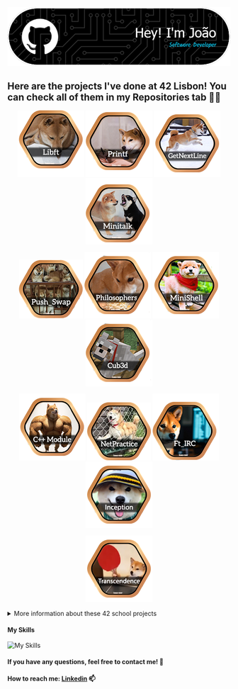 
![Header](https://github.com/joao-per/joao-per/blob/main/github-header-image.png)


## Here are the projects I've done at 42 Lisbon! You can check all of them in my Repositories tab  🧑‍💻


<div align="center">
  
<a href="https://github.com/joao-per/libft">![42 Libft](https://github.com/joao-per/joao-per/blob/main/Badges/Libft.png)</a>
<a href="https://github.com/joao-per/printf">![42 Printf](https://github.com/joao-per/joao-per/blob/main/Badges/Printf.png)</a>
<a href="https://github.com/joao-per/get_next_line">![42 GNL](https://github.com/joao-per/joao-per/blob/main/Badges/GetNextLine.png)</a>
<a href="https://github.com/joao-per/minitalk">![42 Minitalk](https://github.com/joao-per/joao-per/blob/main/Badges/Minitalk.png)</a>

</div>

<div align="center">

<a href="https://github.com/joao-per/push_swap">![42 PushSwap](https://github.com/joao-per/joao-per/blob/main/Badges/Push_Swap.png)</a>
<a href="https://github.com/joao-per/philosophers">![42 Philosopher](https://github.com/joao-per/joao-per/blob/main/Badges/Philosophers.png)</a>
<a href="https://github.com/joao-per/minishell">![42 Minishell](https://github.com/joao-per/joao-per/blob/main/Badges/Minishell.png)</a>
<a href="https://github.com/joao-per/cub3d">![42 Cub3d](https://github.com/joao-per/joao-per/blob/main/Badges/Cub3d.png)</a>
</div>

<div align="center">

<a href="https://github.com/joao-per/cpp-modules">![42 CPP](https://github.com/joao-per/joao-per/blob/main/Badges/CPP.png)</a>
<a href="https://github.com/joao-per/netpractice">![42 NetPractice](https://github.com/joao-per/joao-per/blob/main/Badges/NetPractice.png)</a>
<a href="https://github.com/joao-per/ft_irc">![42 FT_IRC](https://github.com/joao-per/joao-per/blob/main/Badges/Ft_irc.png)</a>
<a href="https://github.com/joao-per/inception">![42 Inception](https://github.com/joao-per/joao-per/blob/main/Badges/Inception.png)</a>
</div>

<div align="center">
  
<a href="https://github.com/abaiao-r/ft_transcendence">![42 Transcendence](https://github.com/joao-per/joao-per/blob/main/Badges/Transcendence.png)</a>

</div>
<details>
<summary>More information about these 42 school projects</summary>

| Project                                                  |  Language  | Grade| Description                                                           |
|----------------------------------------------------------|------------|------|-----------------------------------------------------------------------|
| [libft](https://github.com/joao-per/libft)               | C          | 125% | Create a library of basic functions.                                  |
| [GNL](https://github.com/joao-per/get_next_line)         | C          | 125% | Read a single line from a file descriptor, can be used in a loop.     |
| [ft_printf](https://github.com/joao-per/ft_printf)       | C          | 100% | Recode the standard C library function, printf.                       |
| born2beroot                                              | Shell, CLI | 120% | Create a virtual machine to host a Debian server.                     |
| [minitalk](https://github.com/joao-per/minitalk)         | C          | 125% | Make 2 terminals talk.                                                |
| [push_swap](https://github.com/joao-per/push_swap)       | C          | 125% | Sort Numbers in a stack.                                              |
| [so_long](https://github.com/joao-per/so_long)           | C          | 123% | Short 2D game in C                                                    |
| [minishell](https://github.com/joao-per/minishell)       | C          | 101% | Replicate bash terminal in C                                          |
| [philosophers](https://github.com/joao-per/philosophers) | C          | 100% | Threads in C                                                          |
| [cub3d](https://github.com/joao-per/cub3d)               | C          | 103% | Raycasting in C                                                       |
| [netpractice](https://github.com/joao-per/netpractice)   | Networking | 100% | Networking, routing and addresses introduction                        |
| [cpp-modules](https://github.com/joao-per/cpp-modules)   | C++        | 100% | Introduction to C++                                                   |
| [ft_irc](https://github.com/joao-per/ft_irc)             | C++        | 125% | A basic implementation of an IRC server                               |
| [inception](https://github.com/joao-per/inception)       | Docker     | 100% | Wordpress website built with MariaDB and Nginx                        |
| [transcendence](https://github.com/abaiao-r/ft_transcendence)       | Python     | 125% | Pong website made with Python                              |

</details>

#### My Skills

![My Skills](https://skillicons.dev/icons?i=js,html,css,c,cpp,cs,py,mysql,java)

#### If you have any questions, feel free to contact me! 💌
#### How to reach me: [Linkedin](https://www.linkedin.com/in/pereirajoão/) 📫

